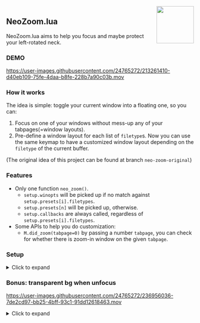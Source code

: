 <img src="https://neovim.io/logos/neovim-mark-flat.png" align="right" width="100" />

NeoZoom.lua
---

NeoZoom.lua aims to help you focus and maybe protect your left-rotated neck.


### DEMO

https://user-images.githubusercontent.com/24765272/213261410-d40eb109-75fe-4daa-b8fe-228b7a90c03b.mov


### How it works

The idea is simple: toggle your current window into a floating one, so you can:

1. Focus on one of your windows without mess-up any of your tabpages(=window layouts).
2. Pre-define a window layout for each list of `filetype`s. Now you can use the same
   keymap to have a customized window layout depending on the `filetype` of the current buffer.

(The original idea of this project can be found at branch `neo-zoom-original`)


### Features

- Only one function `neo_zoom()`.
  - `setup.winopts` will be picked up if no match against `setup.presets[i].filetypes`.
  - `setup.presets[n]` will be picked up, otherwise.
  - `setup.callbacks` are always called, regardless of `setup.presets[i].filetypes`.
- Some APIs to help you do customization:
  - `M.did_zoom(tabpage=0)` by passing a number `tabpage`, you can check for whether there is zoom-in window on the given `tabpage`.


### Setup

<details>
<summary>Click to expand </summary>
<br>

> NOTE: remove `use` if you're using `lazy.nvim`.

```lua
use {
  'nyngwang/NeoZoom.lua',
  config = function ()
    require('neo-zoom').setup {
      popup = { enabled = true }, -- this is the default.
      -- NOTE: Add popup-effect (replace the window on-zoom with a `[No Name]`).
      -- EXPLAIN: This improves the performance, and you won't see two
      --          identical buffers got updated at the same time.
      -- popup = {
      --   enabled = true,
      --   exclude_filetypes = {},
      --   exclude_buftypes = {},
      -- },
      exclude_buftypes = { 'terminal' },
      -- exclude_filetypes = { 'lspinfo', 'mason', 'lazy', 'fzf', 'qf' },
      winopts = {
        offset = {
          -- NOTE: omit `top`/`left` to center the floating window vertically/horizontally.
          -- top = 0,
          -- left = 0.17,
          width = 150,
          height = 0.85,
        },
        -- NOTE: check :help nvim_open_win() for possible border values.
        border = 'thicc', -- this is a preset, try it :)
      },
      presets = {
        {
          -- NOTE: regex pattern can be used here!
          filetypes = { 'dapui_.*', 'dap-repl' },
          winopts = {
            offset = { top = 0.02, left = 0.26, width = 0.74, height = 0.25 },
          },
        },
        {
          filetypes = { 'markdown' },
          callbacks = {
            function () vim.wo.wrap = true end,
          },
        },
      },
    }
    vim.keymap.set('n', '<CR>', function () vim.cmd('NeoZoomToggle') end, { silent = true, nowait = true })
  end
}
```

</details>


### Bonus: transparent bg when unfocus

https://user-images.githubusercontent.com/24765272/236956036-7de2cd97-bb25-4bff-93c1-91dd12618463.mov

<details>
<summary>Click to expand</summary>
<br>

```lua
require('neo-zoom').setup {
  -- ...
  callbacks = {
    function ()
      if vim.wo.winhl == '' then vim.wo.winhl = 'Normal:' end
    end,
    -- ...
  },
}

vim.api.nvim_create_autocmd({ 'WinEnter' }, {
  callback = function ()
    local did_zoom = require('neo-zoom').did_zoom()
    if not did_zoom[1] then return end

    -- wait for upstream: https://github.com/neovim/neovim/issues/23542.
    if vim.api.nvim_get_current_win() == did_zoom[2]
    then vim.api.nvim_win_set_option(did_zoom[2], 'winbl', 0)
    else vim.api.nvim_win_set_option(did_zoom[2], 'winbl', 20) end
  end
})
```

</details>
